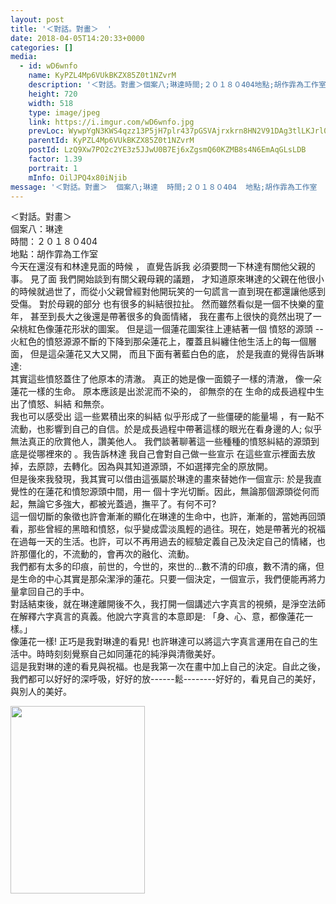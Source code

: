 ```yaml
---
layout: post
title: '＜對話。對畫＞  ' 
date: 2018-04-05T14:20:33+0000 
categories: [] 
media:
  - id: wD6wnfo
    name: KyPZL4Mp6VUkBKZX85Z0t1NZvrM
    description: '＜對話。對畫＞個案八;琳達時間;２０１８０404地點;胡作霏為工作室今天在還沒有和林達見面的時候 ， 直覺告訴我 必須要問一下林達有關他父親的事。 見了面 我們開始談到有關父親母親的議題， 才知道原來琳達的父親在他很小的時候就過世了，而從小父親曾經對他開玩笑的一句謊言一直到現在都還讓他感到受傷。 對於母親的部分 也有很多的糾結很拉扯。 然而雖然看似是一個不快樂的童年， 甚至到長大之後還是帶著很多的負面情緒， 我在畫布上很快的竟然出現了一朵桃紅色像蓮花形狀的圖案。 但是這一個蓮花圖案往上連結著一個 憤怒的源頭 --火紅色的憤怒源源不斷的下降到那朵蓮花上，覆蓋且糾纏住他生活上的每一個層面， 但是這朵蓮花又大又開， 而且下面有著藍白色的底， 於是我直的覺得告訴琳達;其實這些憤怒蓋住了他原本的清澈。 真正的她是像一面鏡子一樣的清澈， 像一朵蓮花一樣的生命。 原本應該是出淤泥而不染的， 卻無奈的在 生命的成長過程中生出了憤怒、糾結 和無奈。我也可以感受出 這一些累積出來的糾結 似乎形成了一些僵硬的能量場 ，有一點不流動，也影響到自己的自信。於是成長過程中帶著這樣的眼光在看身邊的人; 似乎無法真正的欣賞他人，讚美他人。 我們談著聊著這一些種種的憤怒糾結的源頭到底是從哪裡來的 。我告訴林達 我自己會對自己做一些宣示 在這些宣示裡面去放掉，去原諒，去轉化。因為與其知道源頭，不如選擇完全的原放開。但是後來我發現，我其實可以借由這張屬於琳達的畫來替她作一個宣示; 於是我直覺性的在蓮花和憤恕源頭中間，用一 個十字光切斷。因此，無論那個源頭從何而起，無論它多強大，都被光蓋過，撫平了。有何不可?這一個切斷的象徵也許會漸漸的顯化在琳達的生命中，也許，漸漸的，當她再回頭看，那些曾經的黑暗和憤怒，似乎變成雲淡風輕的過往。現在，她是帶著光的祝福在過每一天的生活。也許，可以不再用過去的經驗定義自己及決定自己的情緒，也許那僵化的，不流動的，會再次的融化、流動。我們都有太多的印痕，前世的，今世的，來世的…數不清的印痕，數不清的痛，但是生命的中心其實是那朵潔淨的蓮花。只要一個決定，一個宣示，我們便能再將力量拿回自己的手中。對話結束後，就在琳達離開後不久，我打開一個講述六字真言的視頻，是淨空法師在解釋六字真言的真義。他說六字真言的本意即是; 「身、心、意，都像蓮花一樣。」像蓮花一樣! 正巧是我對琳達的看見! 也許琳達可以將這六字真言運用在自己的生活中。時時刻刻覺察自己如同蓮花的純淨與清徹美好。這是我對琳的達的看見與祝福。也是我第一次在畫中加上自己的決定。自此之後，我們都可以好好的深呼吸，好好的放------鬆--------好好的，看見自己的美好，與別人的美好。'   
    height: 720
    width: 518
    type: image/jpeg
    link: https://i.imgur.com/wD6wnfo.jpg
    prevLoc: WywpYgN3KWS4qzz13P5jH7plr437pGSVAjrxkrn8HN2V91DAg3tlLKJrl0l1tqXJ0Yj97DtRwGk47rqLUwG46Bz1LqIRql8Jo88KSkwjxkZ3l4TpX2DZo2l0sQ9qxWGNy2Co8RpwPzgMtMryElggJ1F6QVv7YJXGfkMWDkZJj7HEJJomNQLvCZvnV99BjPSMKZAqKwxZhmEJGKjO3rFxBp7lRDGQC7KpqKvJnYhEqPlp78WzUyZPw38wRXcjQwYy12PLCxy
    parentId: KyPZL4Mp6VUkBKZX85Z0t1NZvrM
    postId: LzQ9Xw7PO2c2YE3z5JJwU0B7Ej6xZgsmQ60KZMB8s4N6EmAqGLsLDB
    factor: 1.39
    portrait: 1
    mInfo: OilJPQ4x80iNjib
message: '＜對話。對畫＞  個案八;琳達  時間;２０１８０404  地點;胡作霏為工作室  今天在還沒有和林達見面的時候 ， 直覺告訴我 必須要問一下林達有關他父親的事。 見了面 我們開始談到有關父親母親的議題， 才知道原來琳達的父親在他很小的時候就過世了，而從小父親曾經對他開玩笑的一句謊言一直到現在都還讓他感到受傷。 對於母親的部分 也有很多的糾結很拉扯。 然而雖然看似是一個不快樂的童年， 甚至到長大之後還是帶著很多的負面情緒， 我在畫布上很快的竟然出現了一朵桃紅色像蓮花形狀的圖案。 但是這一個蓮花圖案往上連結著一個 憤怒的源頭 --火紅色的憤怒源源不斷的下降到那朵蓮花上，覆蓋且糾纏住他生活上的每一個層面， 但是這朵蓮花又大又開， 而且下面有著藍白色的底， 於是我直的覺得告訴琳達;  其實這些憤怒蓋住了他原本的清澈。 真正的她是像一面鏡子一樣的清澈， 像一朵蓮花一樣的生命。 原本應該是出淤泥而不染的， 卻無奈的在 生命的成長過程中生出了憤怒、糾結 和無奈。  我也可以感受出 這一些累積出來的糾結 似乎形成了一些僵硬的能量場 ，有一點不流動，也影響到自己的自信。於是成長過程中帶著這樣的眼光在看身邊的人; 似乎無法真正的欣賞他人，讚美他人。 我們談著聊著這一些種種的憤怒糾結的源頭到底是從哪裡來的 。我告訴林達 我自己會對自己做一些宣示 在這些宣示裡面去放掉，去原諒，去轉化。因為與其知道源頭，不如選擇完全的原放開。  但是後來我發現，我其實可以借由這張屬於琳達的畫來替她作一個宣示; 於是我直覺性的在蓮花和憤恕源頭中間，用一 個十字光切斷。因此，無論那個源頭從何而起，無論它多強大，都被光蓋過，撫平了。有何不可?  這一個切斷的象徵也許會漸漸的顯化在琳達的生命中，也許，漸漸的，當她再回頭看，那些曾經的黑暗和憤怒，似乎變成雲淡風輕的過往。現在，她是帶著光的祝福在過每一天的生活。也許，可以不再用過去的經驗定義自己及決定自己的情緒，也許那僵化的，不流動的，會再次的融化、流動。  我們都有太多的印痕，前世的，今世的，來世的…數不清的印痕，數不清的痛，但是生命的中心其實是那朵潔淨的蓮花。只要一個決定，一個宣示，我們便能再將力量拿回自己的手中。  對話結束後，就在琳達離開後不久，我打開一個講述六字真言的視頻，是淨空法師在解釋六字真言的真義。他說六字真言的本意即是; 「身、心、意，都像蓮花一樣。」  像蓮花一樣! 正巧是我對琳達的看見! 也許琳達可以將這六字真言運用在自己的生活中。時時刻刻覺察自己如同蓮花的純淨與清徹美好。  這是我對琳的達的看見與祝福。也是我第一次在畫中加上自己的決定。自此之後，我們都可以好好的深呼吸，好好的放------鬆--------好好的，看見自己的美好，與別人的美好。'  
---
```


＜對話。對畫＞  
個案八：琳達  
時間：２０１８０404  
地點：胡作霏為工作室  
今天在還沒有和林達見面的時候 ， 直覺告訴我 必須要問一下林達有關他父親的事。 見了面 我們開始談到有關父親母親的議題， 才知道原來琳達的父親在他很小的時候就過世了，而從小父親曾經對他開玩笑的一句謊言一直到現在都還讓他感到受傷。 對於母親的部分 也有很多的糾結很拉扯。 然而雖然看似是一個不快樂的童年， 甚至到長大之後還是帶著很多的負面情緒， 我在畫布上很快的竟然出現了一朵桃紅色像蓮花形狀的圖案。 但是這一個蓮花圖案往上連結著一個 憤怒的源頭 --火紅色的憤怒源源不斷的下降到那朵蓮花上，覆蓋且糾纏住他生活上的每一個層面， 但是這朵蓮花又大又開， 而且下面有著藍白色的底， 於是我直的覺得告訴琳達:  
其實這些憤怒蓋住了他原本的清澈。 真正的她是像一面鏡子一樣的清澈， 像一朵蓮花一樣的生命。 原本應該是出淤泥而不染的， 卻無奈的在 生命的成長過程中生出了憤怒、糾結 和無奈。  
我也可以感受出 這一些累積出來的糾結 似乎形成了一些僵硬的能量場 ，有一點不流動，也影響到自己的自信。於是成長過程中帶著這樣的眼光在看身邊的人; 似乎無法真正的欣賞他人，讚美他人。 我們談著聊著這一些種種的憤怒糾結的源頭到底是從哪裡來的 。我告訴林達 我自己會對自己做一些宣示 在這些宣示裡面去放掉，去原諒，去轉化。因為與其知道源頭，不如選擇完全的原放開。  
但是後來我發現，我其實可以借由這張屬於琳達的畫來替她作一個宣示: 於是我直覺性的在蓮花和憤恕源頭中間，用一 個十字光切斷。因此，無論那個源頭從何而起，無論它多強大，都被光蓋過，撫平了。有何不可?  
這一個切斷的象徵也許會漸漸的顯化在琳達的生命中，也許，漸漸的，當她再回頭看，那些曾經的黑暗和憤怒，似乎變成雲淡風輕的過往。現在，她是帶著光的祝福在過每一天的生活。也許，可以不再用過去的經驗定義自己及決定自己的情緒，也許那僵化的，不流動的，會再次的融化、流動。  
我們都有太多的印痕，前世的，今世的，來世的…數不清的印痕，數不清的痛，但是生命的中心其實是那朵潔淨的蓮花。只要一個決定，一個宣示，我們便能再將力量拿回自己的手中。  
對話結束後，就在琳達離開後不久，我打開一個講述六字真言的視頻，是淨空法師在解釋六字真言的真義。他說六字真言的本意即是: 「身、心、意，都像蓮花一樣。」  
像蓮花一樣! 正巧是我對琳達的看見! 也許琳達可以將這六字真言運用在自己的生活中。時時刻刻覺察自己如同蓮花的純淨與清徹美好。  
這是我對琳的達的看見與祝福。也是我第一次在畫中加上自己的決定。自此之後，我們都可以好好的深呼吸，好好的放------鬆--------好好的，看見自己的美好，與別人的美好。


[//]: #media:  
<a href="https://i.imgur.com/wD6wnfo.jpg"><img src="https://i.imgur.com/wD6wnfo.jpg" height="300" width="215" /></a> 
 
